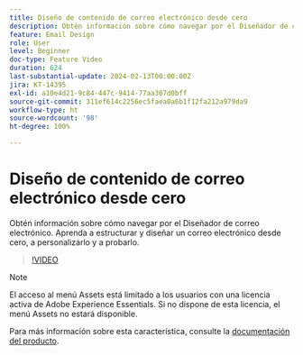 ```yaml
---
title: Diseño de contenido de correo electrónico desde cero
description: Obtén información sobre cómo navegar por el Diseñador de correo electrónico. Aprenda a estructurar y diseñar un correo electrónico desde cero, a personalizarlo y a probarlo.
feature: Email Design
role: User
level: Beginner
doc-type: Feature Video
duration: 624
last-substantial-update: 2024-02-13T00:00:00Z
jira: KT-14395
exl-id: a10e4d21-9c84-447c-9414-77aa307d0bff
source-git-commit: 311ef614c2256ec5faea0a6b1f12fa212a979da9
workflow-type: ht
source-wordcount: '98'
ht-degree: 100%

---
```


# Diseño de contenido de correo electrónico desde cero

Obtén información sobre cómo navegar por el Diseñador de correo electrónico. Aprenda a estructurar y diseñar un correo electrónico desde cero, a personalizarlo y a probarlo.

>[!VIDEO](https://video.tv.adobe.com/v/3425867/?learn=on)

>[!NOTE]
>
>El acceso al menú Assets está limitado a los usuarios con una licencia activa de Adobe Experience Essentials. Si no dispone de esta licencia, el menú Assets no estará disponible.

Para más información sobre esta característica, consulte la [documentación del producto](https://experienceleague.adobe.com/docs/campaign-web/v8/msg/email/create-email.html?lang=es).
